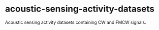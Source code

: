 # acoustic-sensing-activity-datasets
Acoustic sensing activity datasets containing CW and FMCW signals.
